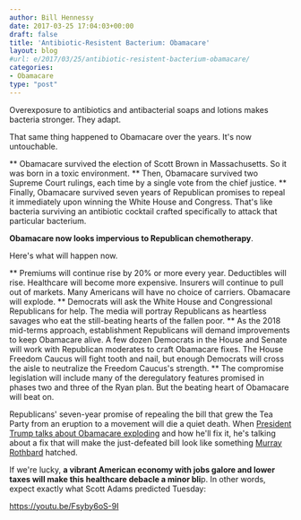 ```yaml
---
author: Bill Hennessy
date: 2017-03-25 17:04:03+00:00
draft: false
title: 'Antibiotic-Resistent Bacterium: Obamacare'
layout: blog
#url: e/2017/03/25/antibiotic-resistent-bacterium-obamacare/
categories:
- Obamacare
type: "post"
---
```


Overexposure to antibiotics and antibacterial soaps and lotions makes bacteria stronger. They adapt.

That same thing happened to Obamacare over the years. It's now untouchable.




** Obamacare survived the election of Scott Brown in Massachusetts. So it was born in a toxic environment.
** Then, Obamacare survived two Supreme Court rulings, each time by a single vote from the chief justice.
** Finally, Obamacare survived seven years of Republican promises to repeal it immediately upon winning the White House and Congress. That's like bacteria surviving an antibiotic cocktail crafted specifically to attack that particular bacterium.


**Obamacare now looks impervious to Republican chemotherapy**.

Here's what will happen now.




** Premiums will continue rise by 20% or more every year. Deductibles will rise. Healthcare will become more expensive. Insurers will continue to pull out of markets. Many Americans will have no choice of carriers. Obamacare will explode.
** Democrats will ask the White House and Congressional Republicans for help. The media will portray Republicans as heartless savages who eat the still-beating hearts of the fallen poor.
** As the 2018 mid-terms approach, establishment Republicans will demand improvements to keep Obamacare alive. A few dozen Democrats in the House and Senate will work with Republican moderates to craft Obamacare fixes. The House Freedom Caucus will fight tooth and nail, but enough Democrats will cross the aisle to neutralize the Freedom Caucus's strength.
** The compromise legislation will include many of the deregulatory features promised in phases two and three of the Ryan plan. But the beating heart of Obamacare will beat on.


Republicans' seven-year promise of repealing the bill that grew the Tea Party from an eruption to a movement will die a quiet death. When [President Trump talks about Obamacare exploding](https://www.zerohedge.com/news/2017-03-25/trump-tweets-dont-worry-wsj-lashes-out-obamacare-republicans) and how he'll fix it, he's talking about a fix that will make the just-defeated bill look like something [Murray Rothbard](https://en.wikipedia.org/wiki/Murray_Rothbard) hatched.

If we're lucky, **a vibrant American economy with jobs galore and lower taxes will make this healthcare debacle a minor bli**p. In other words, expect exactly what Scott Adams predicted Tuesday:

https://youtu.be/Fsyby6oS-9I
